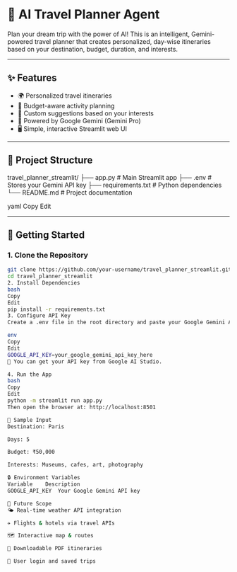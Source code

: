 # 🧭 AI Travel Planner Agent

Plan your dream trip with the power of AI! This is an intelligent, Gemini-powered travel planner that creates personalized, day-wise itineraries based on your destination, budget, duration, and interests.

---

## ✨ Features

- 🌍 Personalized travel itineraries
- 💸 Budget-aware activity planning
- 🎯 Custom suggestions based on your interests
- 🤖 Powered by Google Gemini (Gemini Pro)
- 🖥️ Simple, interactive Streamlit web UI

---

## 📁 Project Structure

travel_planner_streamlit/
├── app.py # Main Streamlit app
├── .env # Stores your Gemini API key
├── requirements.txt # Python dependencies
└── README.md # Project documentation

yaml
Copy
Edit

---

## 🚀 Getting Started

### 1. Clone the Repository

```bash
git clone https://github.com/your-username/travel_planner_streamlit.git
cd travel_planner_streamlit
2. Install Dependencies
bash
Copy
Edit
pip install -r requirements.txt
3. Configure API Key
Create a .env file in the root directory and paste your Google Gemini API key:

env
Copy
Edit
GOOGLE_API_KEY=your_google_gemini_api_key_here
🔑 You can get your API key from Google AI Studio.

4. Run the App
bash
Copy
Edit
python -m streamlit run app.py
Then open the browser at: http://localhost:8501

🧪 Sample Input
Destination: Paris

Days: 5

Budget: ₹50,000

Interests: Museums, cafes, art, photography

🔒 Environment Variables
Variable	Description
GOOGLE_API_KEY	Your Google Gemini API key

📌 Future Scope
🌤️ Real-time weather API integration

✈️ Flights & hotels via travel APIs

🗺️ Interactive map & routes

📄 Downloadable PDF itineraries

👤 User login and saved trips


